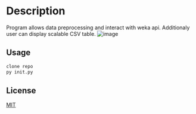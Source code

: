 # Description

Program allows data preprocessing and interact with weka api. Additionaly user can display scalable CSV table.
![image](https://user-images.githubusercontent.com/56355470/125204824-664d5480-e27f-11eb-9427-198a98ce2a92.png)

## Usage

```bash
clone repo
py init.py
```

## License
[MIT](https://choosealicense.com/licenses/mit/)
